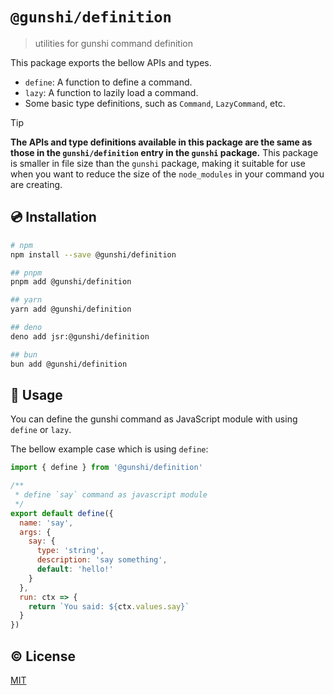 # `@gunshi/definition`

> utilities for gunshi command definition

This package exports the bellow APIs and types.

- `define`: A function to define a command.
- `lazy`: A function to lazily load a command.
- Some basic type definitions, such as `Command`, `LazyCommand`, etc.

<!-- eslint-disable markdown/no-missing-label-refs -->

> [!TIP]
> **The APIs and type definitions available in this package are the same as those in the `gunshi/definition` entry in the `gunshi` package.**
> This package is smaller in file size than the `gunshi` package, making it suitable for use when you want to reduce the size of the `node_modules` in your command you are creating.

<!-- eslint-enable markdown/no-missing-label-refs -->

## 💿 Installation

```sh
# npm
npm install --save @gunshi/definition

## pnpm
pnpm add @gunshi/definition

## yarn
yarn add @gunshi/definition

## deno
deno add jsr:@gunshi/definition

## bun
bun add @gunshi/definition
```

## 🚀 Usage

You can define the gunshi command as JavaScript module with using `define` or `lazy`.

The bellow example case which is using `define`:

```js
import { define } from '@gunshi/definition'

/**
 * define `say` command as javascript module
 */
export default define({
  name: 'say',
  args: {
    say: {
      type: 'string',
      description: 'say something',
      default: 'hello!'
    }
  },
  run: ctx => {
    return `You said: ${ctx.values.say}`
  }
})
```

## ©️ License

[MIT](http://opensource.org/licenses/MIT)
